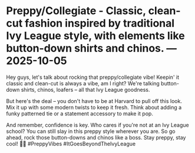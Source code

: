 # Preppy/Collegiate - Classic, clean-cut fashion inspired by traditional Ivy League style, with elements like button-down shirts and chinos. — 2025-10-05

Hey guys, let's talk about rocking that preppy/collegiate vibe! Keepin' it classic and clean-cut is always a vibe, am I right? We're talking button-down shirts, chinos, loafers – all that Ivy League goodness.

But here's the deal – you don't have to be at Harvard to pull off this look. Mix it up with some modern twists to keep it fresh. Think about adding a funky patterned tie or a statement accessory to make it pop.

And remember, confidence is key. Who cares if you're not at an Ivy League school? You can still slay in this preppy style wherever you are. So go ahead, rock those button-downs and chinos like a boss. Stay preppy, stay cool! 🤙🏼 #PreppyVibes #ItGoesBeyondTheIvyLeague